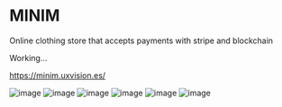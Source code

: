 # MINIM
Online clothing store that accepts payments with stripe and blockchain



Working...

https://minim.uxvision.es/


![image](https://github.com/muquifuler/MINIM/assets/57547835/ee3e3c36-9103-44e8-a286-7747422a0068)
![image](https://github.com/muquifuler/MINIM/assets/57547835/0e00ee20-93a4-470c-815b-3864b307f3f1)
![image](https://github.com/muquifuler/MINIM/assets/57547835/e8f66b19-69f9-48b5-983e-30f351640b32)
![image](https://github.com/muquifuler/MINIM/assets/57547835/d1e46fa6-c164-486b-bcbe-e40bd6281815)
![image](https://github.com/muquifuler/MINIM/assets/57547835/0335ec31-4de1-494b-957b-57bfd327626b)
![image](https://github.com/muquifuler/MINIM/assets/57547835/538928b9-691d-455b-bfc5-56f3465e1e56)
